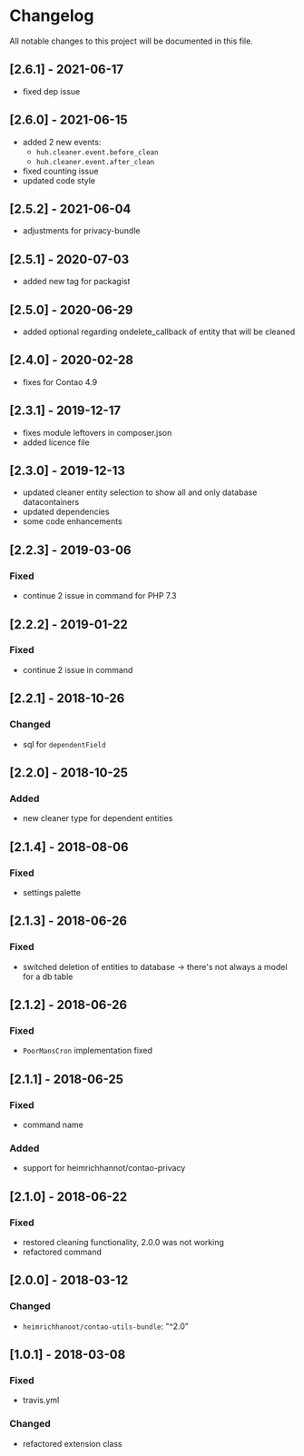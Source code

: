 # Changelog

All notable changes to this project will be documented in this file.

## [2.6.1] - 2021-06-17

- fixed dep issue

## [2.6.0] - 2021-06-15

- added 2 new events:
  - `huh.cleaner.event.before_clean`
  - `huh.cleaner.event.after_clean`
- fixed counting issue
- updated code style

## [2.5.2] - 2021-06-04

- adjustments for privacy-bundle

## [2.5.1] - 2020-07-03

- added new tag for packagist

## [2.5.0] - 2020-06-29

- added optional regarding ondelete_callback of entity that will be cleaned

## [2.4.0] - 2020-02-28

- fixes for Contao 4.9

## [2.3.1] - 2019-12-17

- fixes module leftovers in composer.json
- added licence file

## [2.3.0] - 2019-12-13

- updated cleaner entity selection to show all and only database datacontainers
- updated dependencies
- some code enhancements

## [2.2.3] - 2019-03-06

### Fixed

- continue 2 issue in command for PHP 7.3

## [2.2.2] - 2019-01-22

### Fixed

- continue 2 issue in command

## [2.2.1] - 2018-10-26

### Changed

- sql for `dependentField`

## [2.2.0] - 2018-10-25

### Added

- new cleaner type for dependent entities

## [2.1.4] - 2018-08-06

### Fixed

- settings palette

## [2.1.3] - 2018-06-26

### Fixed

- switched deletion of entities to database -> there's not always a model for a db table

## [2.1.2] - 2018-06-26

### Fixed

- `PoorMansCron` implementation fixed

## [2.1.1] - 2018-06-25

### Fixed

- command name

### Added

- support for heimrichhannot/contao-privacy

## [2.1.0] - 2018-06-22

### Fixed

- restored cleaning functionality, 2.0.0 was not working
- refactored command

## [2.0.0] - 2018-03-12

### Changed

- `heimrichhanoot/contao-utils-bundle`: "^2.0"

## [1.0.1] - 2018-03-08

### Fixed

- travis.yml

### Changed

- refactored extension class
